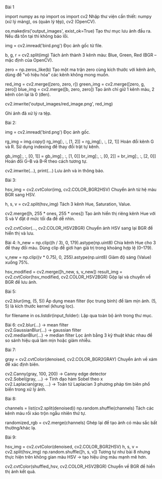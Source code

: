  Bài 1

import numpy as np
import os
import cv2
Nhập thư viện cần thiết: numpy (xử lý mảng), os (quản lý tệp), cv2 (OpenCV).


os.makedirs('output_images', exist_ok=True)
Tạo thư mục lưu ảnh đầu ra. Nếu đã tồn tại thì không báo lỗi.

img = cv2.imread('bird.png')
Đọc ảnh gốc từ file.


b, g, r = cv2.split(img)
Tách ảnh thành 3 kênh màu: Blue, Green, Red (BGR – mặc định của OpenCV).


zero = np.zeros_like(b)
Tạo một ma trận zero cùng kích thước với kênh ảnh, dùng để "vô hiệu hóa" các kênh không mong muốn.


red_img = cv2.merge([zero, zero, r])
green_img = cv2.merge([zero, g, zero])
blue_img = cv2.merge([b, zero, zero])
Tạo ảnh chỉ giữ 1 kênh màu, 2 kênh còn lại là 0 (đen).


cv2.imwrite('output_images/red_image.png', red_img)

Ghi ảnh đã xử lý ra tệp.

 Bài 2: 

img = cv2.imread('bird.png')
Đọc ảnh gốc.


rg_img = img.copy()
rg_img[:, :, [1, 2]] = rg_img[:, :, [2, 1]]
Hoán đổi kênh G và R. Sử dụng indexing để thay đổi trật tự kênh.


gb_img[:, :, [0, 1]] = gb_img[:, :, [1, 0]]
br_img[:, :, [0, 2]] = br_img[:, :, [2, 0]]
Hoán đổi G–B và B–R theo cách tương tự.


cv2.imwrite(...), print(...)
Lưu ảnh và in thông báo.

Bài 3: 

hsv_img = cv2.cvtColor(img, cv2.COLOR_BGR2HSV)
Chuyển ảnh từ hệ màu BGR sang HSV.


h, s, v = cv2.split(hsv_img)
Tách 3 kênh Hue, Saturation, Value.


cv2.merge([h, 255 * ones, 255 * ones])
Tạo ảnh hiển thị riêng kênh Hue với S và V đặt ở mức tối đa để dễ nhìn.


cv2.cvtColor(..., cv2.COLOR_HSV2BGR)
Chuyển ảnh HSV sang lại BGR để hiển thị và lưu.

Bài 4:
h_new = np.clip((h / 3), 0, 179).astype(np.uint8)
Chia kênh Hue cho 3 để thay đổi màu. Dùng clip để giới hạn giá trị trong khoảng hợp lệ (0–179).


v_new = np.clip((v * 0.75), 0, 255).astype(np.uint8)
Giảm độ sáng (Value) xuống 75%.


hsv_modified = cv2.merge([h_new, s, v_new])
result_img = cv2.cvtColor(hsv_modified, cv2.COLOR_HSV2BGR)
Gộp lại và chuyển về BGR để lưu ảnh.

Bài 5: 

cv2.blur(img, (5, 5))
Áp dụng mean filter (lọc trung bình) để làm mịn ảnh. (5, 5) là kích thước kernel (khung lọc).


for filename in os.listdir(input_folder):
Lặp qua toàn bộ ảnh trong thư mục.

Bài 6:
cv2.blur(...) → mean filter  
cv2.GaussianBlur(...) → gaussian filter  
cv2.medianBlur(...) → median filter
Lọc ảnh bằng 3 kỹ thuật khác nhau để so sánh hiệu quả làm mịn hoặc giảm nhiễu.

Bài 7:

gray = cv2.cvtColor(denoised, cv2.COLOR_BGR2GRAY)
Chuyển ảnh về xám để xác định biên.


cv2.Canny(gray, 100, 200) → Canny edge detector  
cv2.Sobel(gray, ...) → Tính đạo hàm Sobel theo x  
cv2.Laplacian(gray, ...) → Toán tử Laplacian
3 phương pháp tìm biên phổ biến trong xử lý ảnh.

Bài 8: 

channels = list(cv2.split(denoised))
np.random.shuffle(channels)
Tách các kênh màu rồi xáo trộn ngẫu nhiên thứ tự.


randomized_rgb = cv2.merge(channels)
Ghép lại để tạo ảnh có màu sắc bất thường/khác lạ.

Bài 9: 

hsv_img = cv2.cvtColor(denoised, cv2.COLOR_BGR2HSV)
h, s, v = cv2.split(hsv_img)
np.random.shuffle([h, s, v])
Tương tự như bài 8 nhưng thực hiện trên không gian màu HSV → tạo hiệu ứng màu mạnh mẽ hơn.


cv2.cvtColor(shuffled_hsv, cv2.COLOR_HSV2BGR)
Chuyển về BGR để hiển thị ảnh kết quả.


